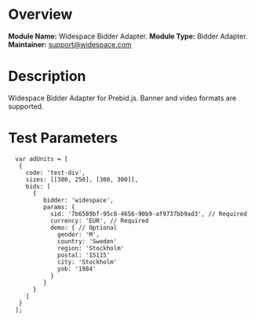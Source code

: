 # Overview


**Module Name:** Widespace Bidder Adapter.
**Module Type:** Bidder Adapter.
**Maintainer:** support@widespace.com


# Description

Widespace Bidder Adapter for Prebid.js.
Banner and video formats are supported.

# Test Parameters
```
  var adUnits = [
   {
     code: 'test-div',
     sizes: [[300, 250], [300, 300]],
     bids: [
       {
          bidder: 'widespace',
          params: {
            sid: '7b6589bf-95c8-4656-90b9-af9737bb9ad3', // Required
            currency: 'EUR', // Required
            demo: { // Optional
              gender: 'M',
              country: 'Sweden'
              region: 'Stockholm'
              postal: '15115'
              city: 'Stockholm'
              yob: '1984'
            }
          }
       }
     ]
   }
  ];
```
